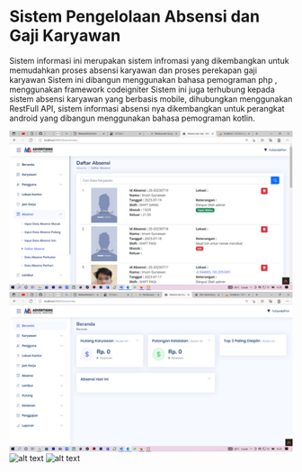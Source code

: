 # Sistem Pengelolaan Absensi dan Gaji Karyawan
Sistem informasi ini merupakan sistem infromasi yang dikembangkan untuk memudahkan proses absensi karyawan dan proses perekapan gaji karyawan
Sistem ini dibangun menggunakan bahasa pemograman php , menggunakan framework codeigniter
Sistem ini juga terhubung kepada sistem absensi karyawan yang berbasis mobile, dihubungkan menggunakan RestFull API, sistem informasi absensi nya dikembangkan untuk perangkat android yang dibangun menggunakan bahasa pemograman kotlin.

![alt text](https://raw.githubusercontent.com/febriatuliqbal/absensi-dan-gaji-karyawan/main/public/1.png)
![alt text](https://raw.githubusercontent.com/febriatuliqbal/absensi-dan-gaji-karyawan/main/public/2.png)
![alt text](https://raw.githubusercontent.com/febriatuliqbal/absensi-dan-gaji-karyawan/main/public/3.png)
![alt text](https://raw.githubusercontent.com/febriatuliqbal/absensi-dan-gaji-karyawan/main/public/4.png)
